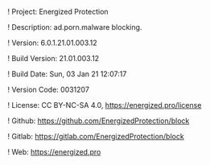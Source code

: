 ! Project: Energized Protection

! Description: ad.porn.malware blocking.

! Version: 6.0.1.21.01.003.12

! Build Version: 21.01.003.12

! Build Date: Sun, 03 Jan 21 12:07:17

! Version Code: 0031207

! License: CC BY-NC-SA 4.0, https://energized.pro/license

! Github: https://github.com/EnergizedProtection/block

! Gitlab: https://gitlab.com/EnergizedProtection/block


! Web: https://energized.pro
